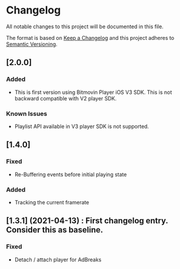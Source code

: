 # Changelog

All notable changes to this project will be documented in this file.

The format is based on [Keep a Changelog](http://keepachangelog.com/)
and this project adheres to [Semantic Versioning](http://semver.org/).

## [2.0.0]

### Added

- This is first version using Bitmovin Player iOS V3 SDK. This is not backward compatible with V2 player SDK.

### Known Issues
- Playlist API available in V3 player SDK is not supported.

## [1.4.0]

### Fixed

- Re-Buffering events before initial playing state

### Added

- Tracking the current framerate

## [1.3.1] (2021-04-13) : First changelog entry. Consider this as baseline.

### Fixed

- Detach / attach player for AdBreaks
